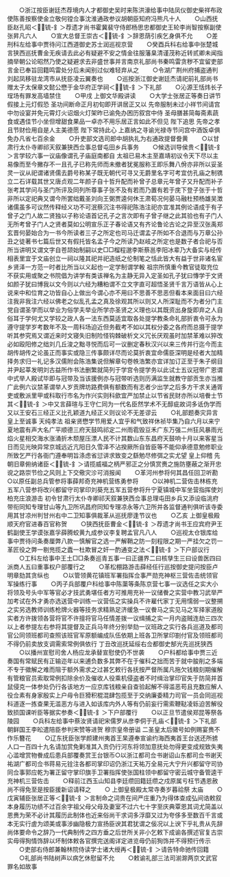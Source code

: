 <!-- { "loadSidebar": true } -->
　　○浙江按臣谢廷杰荐境内人才都御史吴时来陈洪濠给事中陆凤仪御史柴祥布政使陈善按察使金立敬何镗佥事沈淮通政参议胡朝臣知府冯熊凡十人
　　○山西抚臣赵孔昭＜锍-釒＞荐遗才尚书霍冀裴守侍郎杨思忠都御史王轮李尚智按察副使张昇凡六人
　　○宣大总督王崇古＜锍-釒＞辞恩荫引疾乞身俱不允
　　○差刑科左给事中贾待问江西道御史苏士润巡视京营
　　○癸酉兵科右给事中张楚城言狭西巡抚曹金无疾请去此必有疑避不安之情金往服藩臬清谨茂称近转贰卿未闻指摘举朝公论昭然乃使之疑避求去非盛世事并言南京礼部尚书秦鸣雷贪秽不宜留吏部言金已奉旨回籍鸣雷处分后未闻别过似难轻弃从之
　　○令湖广荆州府捕盗通判刘起凤移驻龙湾市从抚臣凌云翼奏也
　　○巡按浙江御史谢廷杰请祀前礼部尚书赠太子太保章文懿公懋于金华府正学祠＜锍-釒＞下礼部
　　○沁源王恬炜长子珵场有罪发高墙禁住
　　○甲戌  上御文华殿讲读
　　○大学士张居正等奏日讲节假接上元灯假恐  圣功间断命正月初旬即开讲居正又以  先帝服制未过小祥节间请宫中勿设宴并免元霄灯火诏烟火灯架昨已谕免办困历叙宫中侍  圣母膳甚简每斋素蔬食或遇佳节小坐但增甜食果品一卓亦不用乐居正言如此不但见  陛下追思  先帝之孝且节财俭用自是人主美德愿  陛下常持此心  上嘉纳之寻谕光禄寺节问宫中酒饭卓俱免办凡省七百余金
　　○升吏部文选司郎中胡执礼为右通政提督誊黄
　　○以甘肃行太仆寺卿祁天叙兼狭西佥事总督屯田乡兵事务
　　○候选训导侯贵＜锍-釒＞言学较六事一议庙像谓孔子庙庭南都自  太祖已易木主至嘉靖初议令天下尽以主易像而至今撇存不一且孔子已称先师而未撤者犹冕服称王即乐舞八佾亦非所以妥圣灵一议从祀谓诸贤儒去爵号称某子既无朝代可寻又无爵里名字可考宜仿孔庙之制镌立二石详载其世又唐贞观二年颜子自十哲升配而补曾子总章元年曾子又升配而补子张考其学问与圣门所评及同列所尊事子张不及有若而乃置有若于庑下登子张于十哲非所以定祀典又谓今所罢绌戴圣刘向王弼贾逵何休王肃荀况何晏马融杜预杨雄吴澂诸儒虽多可议然传释经义功不可泯蔡沉注书得祀陈浩注祀亦宜准其例论语成于有子曾子之门人故二贤独以子称论语首记孔子之言次即有子曾子继之此其验也有子门人无所考曾子门人之贤者莫如公明宣乐正子春论语又有齐论鲁论古论之异至汉张禹郑玄晋何晏始合为一书今所读者三子之所定也司马迁谓孟子所如不合退而与万章公孙丑之徒著书七篇后世又有假托皆名孟子今之所读乃赵岐之所定也是数子者合祀与否所当讲明又谓文字自苍颉始制嗣以史□□榴程邈李斯蔡邕李阳冰辈乃大备实与经传相表里宜于文庙创立一祠以隆其祀并祀造纸之伦制笔之恬此皆大有益于世非诸名宦乡贤泽一方范一时者比所当以义起也一定学制谓学軗  祖宗所慎重今教官徒取充位不获实用或聚之书院倡为讲学有类该禅名为主静无异入定圣如孔子犹曰慱学于文贤如颜子犹曰博我以文今则以六经为糟粕谓不立文字直可超悟圣贤千言万语皆从心上说来中和位育之功皆自心上做出今谓心亦不用曰不思善不思恶但看本来面目曰六经注我非我注六经以佛老之似乱孔孟之真及徐观其所以则又人所深耻而不为者分门主党自谓圣学而以举业为俗学夫举业所学亦圣贤之义理也以其既资出身旋即弃之人自俗耳于学何尤又学较之政人各一法东西莫适宜取各处提学教条命礼部折衷令可永为遵守提学岁考数年不及一周科场迫近但务截考不如以其权分委之各府而总摄于提学听其参究焉又谓近来时文寝失旧制险怪钩棘破析文义冗长厌观虽时加禁革难以猝改必如殴阳修之绌刘几丘浚之黜寻悦而后可一议删定春秋汉兴以来三传并行迄今而主胡传胡传之论虽正而事实或隐三传事颇详尽而论莫折衷宜命儒臣深明是经者大加精择务求归一礼记多汉儒附会陈浩集说但解章句卷帙浩繁亦宜详加订正至于朱子纲目并尹起莘发明刘古益所作书法删繁就简列于学宫令提学务以此试士五议冠带广恩谓中式举人殿试毕即与冠带及当该援例亦与冠带听选则历满监生就教守部贡生亦当推广此例六议禁革谓举人岁贡牌坊路费俱有额数而有志者少出学之后多方干求关通胥吏或敷派里甲或科取行市名为作兴实则科歛宜严加禁止以节省民财亦所以培餋士节其＜锍-釒＞中又言薛瑄与王守仁同为一代名臣然学术不无醇疵故词多诋伪学而又以王安石三经正义比孔颖道九经正义则议论不无差谬云
　　○礼部题奏灾异言  皇上至诚事  天纯孝法  祖亲贤懋学节用爱人宜乎和气致祥休祯毕集乃自六月以来宁夏地震有声大名广平顺德三府天鼓鸣祁定二州雨雹毁豆禾广东万强二州狂风暴雨光焰火星相交海水涨涌折木颓屋压漂人民不计其数山东东昌府天鼓响十月以来客星当日而见光映异常京城远近亢阳日久雪泽不沾揆厥所自皆臣等不能仰承德意勉修职业所致乞严行各衙门遵奉明旨涤虑省愆讲求致变之繇勉尽修弭之实尤望  皇上仰稽  先朝旧章俯纳诸臣＜锍-釒＞请揽威福之柄严邪正之分慎赏赉之施防壅蔽之渐开忠谠之路崇节俭之风则上下交儆灾沴可消报闻
　　○革河州参将何其昌任回卫听勘○以原任副总兵管参将事薛邦奇充神机营练勇参将
　　○以神机二营佐击林栋充五军八营参将改兴都留守司掌印刘葵充五军五营参将升宁夏镇城中军坐营指挥使刘柏充庄浪游击  初令甘肃行太仆寺卿祁天叙兼狭西佥事总理屯田乡兵又添设临洮府带衔同知专理甘山等九卫所巩昌府同知专理凉永等六卫所并各监督通判俱听该寺委用其甘凉州判甘州右中二卫知事俱裁革从巡抚廖逢节议也
　　○乙亥  上御皇极殿顺天府官进春百官称贺
　　○狭西抚臣曹金＜锍-釒＞荐遗才尚书王应宾府尹王鹤副使王学谟张嘉孚薛腾蛟黄九成参议李复聘孟官凡八人
　　○巡视太仓银库给事中贾待问条奏厘弊八款一慎解官之选一严解鞘之防一刻程限之期一严挂欠之罚一革匠役之弊一剔兠揽之蠹一杜欺冒之奸一酌通变之法＜锍-釒＞下户部议行
　　○工科左给事中王土□□条奏巡青五事一曰正疆界二曰核孳生三曰设兽医四曰派商人五曰重事权户部覆行之
　　○革松棚路游击薛经任行巡按御史提问按臣卢明章劾其贪纵也
　　○以管领黄花镇班军署指挥佥事严勋充神枢三营佐击统领官军操练行事
　　○丙子兵部覆户科给事中陈蕖等条陈京营七事一议选任之实大小将领及号头中军等官必才技武勇堪任者方可推用充补一议储餋之实营中教习武举严加考试在外才勇亦选送营中训练一议营伍之实操兵不许雇代家丁无用懦弱一议整搠之实另选教师训练枪牌火器等技务求精熟足济缓急一议餋马之实见马之军择家道殷实者方许拨领各营将官不许擅将官马任情差拨一议缉捕之实一月内盗贼连劫三四次以上者参提左右参将其提督及正兵马年终分别举劾一议班政之实行各兵巡道及都司官公同领班都司查照该班官军原额编成队伍依期上班各卫所掌印劄付官及领班都司不得仍前卖放支调需索常例俱依行  丁丑改巡抚延绥右佥都御史郜光先巡抚狭西
　　○以播州宣慰司舍人杨应龙承替宣慰使仍不世袭
　　○户科都给事中贾三近奏国有常赋民有正输迩年以来逋负数多其弊不在于催科之拙而苦于就中朘削之多端不专于徵解之难而阻于额外需求之过甚乞敕行各抚按严督所属凡拖欠钱粮刻期催解有管粮官员索取常例扣除余价及催收人役乘机侵盗者不时缉治掌印官失于防简并首鼠侵克一体参处仍行各该地方一应京库钱粮亲自查验起解不得滥恶苟且充数应解人役佥素有身家殷实上户毋令巨猾积棍混肆包揽至于交纳廉委精力司官一员会同巡视科道逐一拣查果无滥恶方与进入如该库内外人等有仍前妄行需索鞭鞑凌轹迫苦解役致损国课听臣等据实参奏＜锍-釒＞下户部覆行
　　○以正旦节遣侯郑昆等祭各  陵园
　　○兵科左给事中蔡汝贤请祀宋儒罗从彦李侗于孔庙＜锍-釒＞下礼部  朝鲜国王李昖遣陪臣参判宋赞等进贺  穆宗皇帝册谥  二圣皇太后徽号如例赐宴赉不作乐簪花
　　○辽东抚臣张学颜建州夷首王杲遵奉宣谕约海西夷首王台送还所掳人口一百四十九名请加赏免剿准其入贡仍行河东将领加意抚处勿得更变成规致失夷心滥增赏物餋成后患兵部覆奏赏王台银币○以浙江都司佥书谢诏山东都司佥书谢天祐湖广都司佥书蒋易元铨注各都司掌印诏仍浙江天祐万全易元大宁升兴都留守司协同佥事郭应乾为署正留守掌印旗手卫署指挥使张国柱领中都留守密云城守备管逵干充神机三营佐击
　　○释前江西玉山知县李廷缵回籍廷缵之戍原属亏枉节遇恩赦尚不得免至是按臣援新诏请释之
　　○  上御皇极殿太常寺奏岁暮祫祭  太庙
　　○戊寅辅臣张居正等＜锍-釒＞言制命之词贵在间严庄重乃为得体查成弘间诰敕叙本身履历功绩不过百余字祖父母父母及妻室不过六七十字至庆典覃恩其词尤简盖以恩赉为荣不必计其履历此制体也近来俗尚干求词多浮靡又过为夸侈多至数百千言或本无实行虗为颂美或事涉幽隐极力宣扬臣谀其君犹谓之佞况以上谀下乎礼贵从先辞尚体要命令之辞乃一代典制传之四方垂之后世所关非小乞敕下成谕各撰述官复古崇实毋得狥情饰辞以坏制体敕各官撰完送阁详定进览毋仍前狥饰并不得预行传示
　　○吏部右侍郎兼翰林院侍读学士诸大绶再＜锍-釒＞请告特命驰传回籍
　　○礼部尚书陆树声以病乞休慰留不允
　　○敕谕礼部三法司湔滁两京文武官罪名如故事
